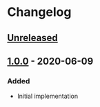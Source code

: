 # Changelog

## [Unreleased][]

## [1.0.0][] - 2020-06-09

### Added

-   Initial implementation

[unreleased]:
	https://github.com/niksy/postcss-escape-generated-content-string/compare/v1.0.0...HEAD
[1.0.0]:
	https://github.com/niksy/postcss-escape-generated-content-string/tree/v1.0.0
